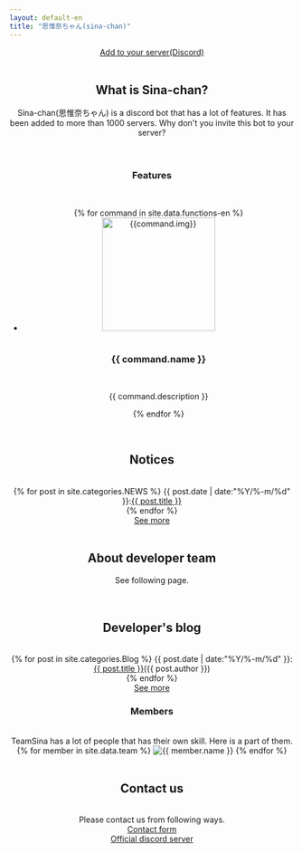 ```yaml
---
layout: default-en
title: "思惟奈ちゃん(sina-chan)"
---
```

<center>
<div class="thumbnail">
    <section class="top-image"></section>
    <a class="btn-big" href="https://discordapp.com/api/oauth2/authorize?client_id=462885760043843584&permissions=1043721302&scope=bot">
    <i class="fas fa-angle-double-right"></i>Add to your server(Discord)
</a>
</div>

<br>

<h2 class="main-title">What is Sina-chan?</h2>
Sina-chan(思惟奈ちゃん) is a discord bot that has a lot of features.
It has been added to more than 1000 servers.
Why don't you invite this bot to your server?
<br>
<br>
<br>

<h3>Features</h3>
<br>
<ul class = "can">
    {% for command in site.data.functions-en %}
    <li>
    <div><img src="{{site.url}}/img/{{command.img}}" alt="{{command.img}}" width="200" height="200" ></div>
    <br>
    <h3>{{ command.name }}</h3>
    <br>
    <p>{{ command.description }}</p>
    </li>
    {% endfor %}
</ul>
<br>
<h2 class="top-black">Notices</h2>
<br>
{% for post in site.categories.NEWS %}
{{ post.date | date:"%Y/%-m/%d" }}:<a href="{{ post.url }}" class="a-orange">{{ post.title }}</a><br>
{% endfor %}
<br>
<a class="btn-blue" href="{{site.url}}/news"><i class="fas fa-angle-double-right"></i>See more</a>
<br><br>
<h2 class="main-title">About developer team</h2>
See following page.
<br>
<a class="btn-blue" href="{{ site.url }}/aboutus"><i class="fas fa-angle-double-right"></i></a>
<br><br>

<h2 class="top-black">Developer's blog</h2>
<br>
{% for post in site.categories.Blog %}
{{ post.date | date:"%Y/%-m/%d" }}:<a href="{{ post.url }}" class="a-orange">{{ post.title }}</a>({{ post.author }})<br>
{% endfor %}
<br>
<a class="btn-blue" href="{{site.url}}/team"><i class="fas fa-angle-double-right"></i>See more</a>
<br>
<h3>Members</h3>
<br>
TeamSina has a lot of people that has their own skill. Here is a part of them.
<div class="yokonarabi">
{% for member in site.data.team %}
<img src="{{ site.url }}/img/teammember/{{ member.img }}" title="{{ member.name }}" class="team-img">
{% endfor %}
</div>
<br>
<h2 class="top-black">Contact us</h2>
<br>
Please contact us from following ways.
<br>
<a class="btn-blue" href="{{site.url}}/contact"><i class="fas fa-angle-double-right"></i>Contact form</a>
<br>
<a class="btn-blue" href="https://discord.gg/udA3qgZ"><i class="fas fa-angle-double-right"></i>Official discord server</a>
</center>
